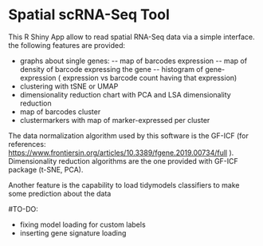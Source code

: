 # Spatial scRNA-Seq Tool
This R Shiny App allow to read spatial RNA-Seq data via a simple interface.
the following features are provided:

- graphs about single genes:
-- map of barcodes expression
-- map of density of barcode expressing the gene
-- histogram of gene-expression ( expression vs barcode count having that expression)
- clustering with tSNE or UMAP
- dimensionality reduction chart with PCA and LSA dimensionality reduction
- map of barcodes cluster
- clustermarkers with map of marker-expressed per cluster


The data normalization algorithm used by this software is the GF-ICF (for references: https://www.frontiersin.org/articles/10.3389/fgene.2019.00734/full ).
Dimensionality reduction algorithms are the one provided with GF-ICF package (t-SNE, PCA).

Another feature is the capability to load tidymodels classifiers to make some prediction about the data

#TO-DO:
- fixing model loading for custom labels
- inserting gene signature loading
